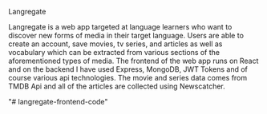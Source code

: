 Langregate

Langregate is a web app targeted at language learners who want to discover new forms of media in their target language. Users are able
to create an account, save movies, tv series, and articles as well as vocabulary which can be extracted from various sections of the aforementioned
types of media. The frontend of the web app runs on React and on the backend I have used Express, MongoDB, JWT Tokens and of course
various api technologies. The movie and series data comes from TMDB Api and all of the articles are collected using Newscatcher.

"# langregate-frontend-code" 
